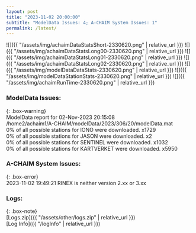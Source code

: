```yaml
---
layout: post
title: "2023-11-02 20:00:00"
subtitle: "ModelData Issues: 4; A-CHAIM System Issues: 1"
permalink: /latest/
---
```


![]({{ "/assets/img/achaimDataStatsShort-2330620.png" | relative_url }})
![]({{ "/assets/img/achaimDataStatsLong00-2330620.png" | relative_url }})
![]({{ "/assets/img/achaimDataStatsLong01-2330620.png" | relative_url }})
![]({{ "/assets/img/achaimDataStatsLong02-2330620.png" | relative_url }})
![]({{ "/assets/img/modelDataDataStats-2330620.png" | relative_url }})
![]({{ "/assets/img/modelDataStationStats-2330620.png" | relative_url }})
![]({{ "/assets/img/achaimRunTime-2330620.png" | relative_url }})


### ModelData Issues:  
  
{: .box-warning}  
 ModelData report for 02-Nov-2023 20:15:08   
 /home2/achaim1/A-CHAIM/modelData/2023/306/20/modelData.mat   
 0% of all possible stations for IONO were downloaded. x1729   
 0% of all possible stations for JASON were downloaded. x2   
 0% of all possible stations for SENTINEL were downloaded. x1032   
 0% of all possible stations for KARTVERKET were downloaded. x5950   
  
### A-CHAIM System Issues:  
  
{: .box-error}  
2023-11-02 19:49:21 RINEX is neither version 2.xx or 3.xx  

### Logs:  
  
{: .box-note}  
[Logs.zip]({{ "/assets/other/logs.zip" | relative_url }})  
[Log Info]({{ "/logInfo" | relative_url }})  
